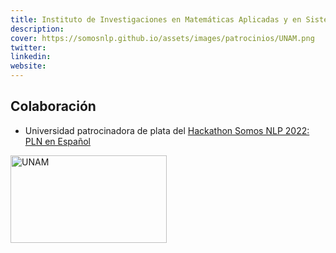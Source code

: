 ```yaml
---
title: Instituto de Investigaciones en Matemáticas Aplicadas y en Sistemas de la Universidad Nacional Autónoma de México
description:
cover: https://somosnlp.github.io/assets/images/patrocinios/UNAM.png
twitter: 
linkedin:
website: 
---
```


## Colaboración

- Universidad patrocinadora de plata del [Hackathon Somos NLP 2022: PLN en Español](/blog/hackathon-2022)


<div class="flex justify-center">
    <img alt="UNAM" width="250" height="140" 
    src="https://somosnlp.github.io/assets/images/patrocinios/UNAM.png" />
</div>
